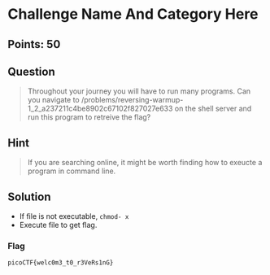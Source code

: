 # Challenge Name And Category Here

## Points: 50

## Question 
  > Throughout your journey you will have to run many programs. Can you navigate to /problems/reversing-warmup-1_2_a237211c4be8902c67102f827027e633 on the shell server and run this program to retreive the flag?
## Hint
  > If you are searching online, it might be worth finding how to exeucte a program in command line.
## Solution
  - If file is not executable, `chmod- x`
  - Execute file to get flag.
### Flag
`picoCTF{welc0m3_t0_r3VeRs1nG}`

